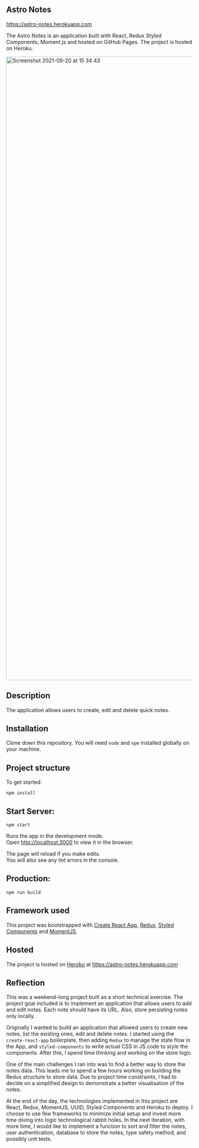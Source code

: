 ## Astro Notes

https://astro-notes.herokuapp.com

The Astro Notes is an application built with React, Redux Styled Components, Moment.js and hosted on GitHub Pages. The project is hosted on Heroku.

<img width="1680" alt="Screenshot 2021-09-20 at 15 34 43" src="https://user-images.githubusercontent.com/47988806/134020903-5c36926c-51aa-4107-a486-915cf87b2b2c.png">

## Description

The application allows users to create, edit and delete quick notes.

## Installation

Clone down this repository. You will need `node` and `npm` installed globally on your machine.

## Project structure

To get started:

```
npm install
```

## Start Server:

```
npm start
```

Runs the app in the development mode.<br />
Open [http://localhost:3000](http://localhost:3000) to view it in the browser.

The page will reload if you make edits.<br />
You will also see any lint errors in the console.

## Production:

```
npm run build
```

## Framework used

This project was bootstrapped with [Create React App](https://github.com/facebook/create-react-app), [Redux](https://github.com/reduxjs/react-redux), [Styled Components](https://github.com/styled-components/styled-components) and [MomentJS](https://momentjs.com). 

## Hosted

The project is hosted on [Heroku](https://www.heroku.com/) at https://astro-notes.herokuapp.com

## Reflection

This was a weekend-long project built as a short technical exercise. The project goal included is to implement an application that allows users to add and edit notes. Each note should have its URL. Also, store persisting notes only locally.

Originally I wanted to build an application that allowed users to create new notes, list the existing ones, edit and delete notes. I started using the `create-react-app` boilerplate, then adding `Redux` to manage the state flow in the App, and `styled-components` to write actual CSS in JS code to style the components. After this, I spend time thinking and working on the store logic.

One of the main challenges I ran into was to find a better way to store the notes data. This leads me to spend a few hours working on building the Redux structure to store data. Due to project time constraints, I had to decide on a simplified design to demonstrate a better visualisation of the notes.

At the end of the day, the technologies implemented in this project are React, Redux, MomentJS, UUID, Styled Components and Heroku to deploy. I choose to use few frameworks to minimize initial setup and invest more time diving into logic technological rabbit holes. In the next iteration, with more time, I would like to implement a function to sort and filter the notes, user authentication, database to store the notes, type safety method, and possibly unit tests.
